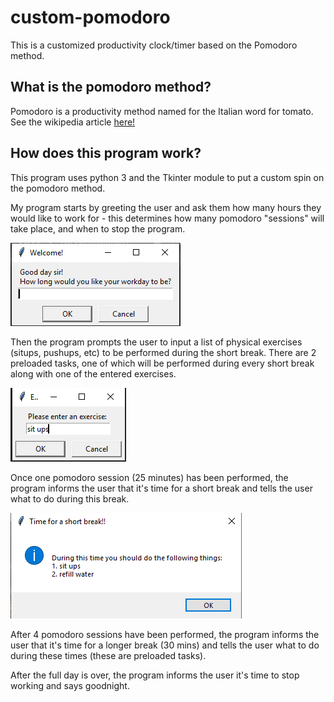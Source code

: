 # custom-pomodoro

This is a customized productivity clock/timer based on the Pomodoro method.

## What is the pomodoro method?

Pomodoro is a productivity method named for the Italian word for tomato. See the wikipedia article [here!](https://en.wikipedia.org/wiki/Pomodoro_Technique)


## How does this program work?

This program uses python 3 and the Tkinter module to put a custom spin on the pomodoro method.

My program starts by greeting the user and ask them how many hours they would like to work for - this determines how many pomodoro "sessions" will take place, and when to stop the program.

![screenshot](https://github.com/keeganosler/custom-pomodoro/blob/master/readme_images/initial_greeting.PNG)

Then the program prompts the user to input a list of physical exercises (situps, pushups, etc) to be performed during the short break.  There are 2 preloaded tasks, one of which will be performed during every short break along with one of the entered exercises.

![screenshot](https://github.com/keeganosler/custom-pomodoro/blob/master/readme_images/enter_exercises.PNG)

Once one pomodoro session (25 minutes) has been performed, the program informs the user that it's time for a short break and tells the user what to do during this break.

![screenshot](https://github.com/keeganosler/custom-pomodoro/blob/master/readme_images/short_break.PNG)

After 4 pomodoro sessions have been performed, the program informs the user that it's time for a longer break (30 mins) and tells the user what to do during these times (these are preloaded tasks).

After the full day is over, the program informs the user it's time to stop working and says goodnight.
